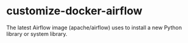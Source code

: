 # customize-docker-airflow
  The latest Airflow image (apache/airflow) uses to install a new Python library or system library.
